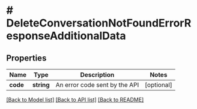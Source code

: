 # # DeleteConversationNotFoundErrorResponseAdditionalData

## Properties

Name | Type | Description | Notes
------------ | ------------- | ------------- | -------------
**code** | **string** | An error code sent by the API | [optional]

[[Back to Model list]](../../README.md#models) [[Back to API list]](../../README.md#endpoints) [[Back to README]](../../README.md)
